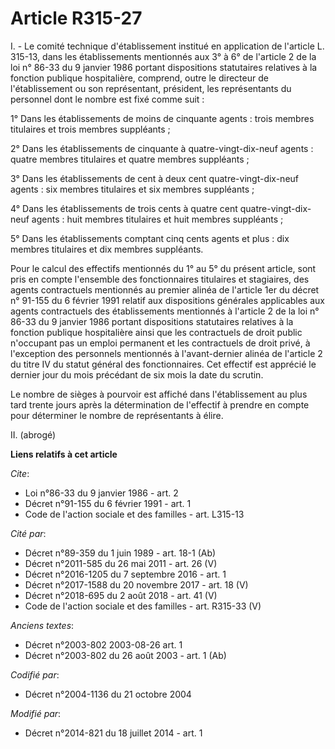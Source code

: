 # Article R315-27

I. - Le comité technique d'établissement institué en application de l'article L. 315-13, dans les établissements mentionnés
aux 3° à 6° de l'article 2 de la loi n° 86-33 du 9 janvier 1986 portant dispositions statutaires relatives à la fonction
publique hospitalière, comprend, outre le directeur de l'établissement ou son représentant, président, les représentants du
personnel dont le nombre est fixé comme suit : 

1° Dans les établissements de moins de cinquante agents : trois membres titulaires et trois membres suppléants ; 

2° Dans les établissements de cinquante à quatre-vingt-dix-neuf agents : quatre membres titulaires et quatre membres
suppléants ; 

3° Dans les établissements de cent à deux cent quatre-vingt-dix-neuf agents : six membres titulaires et six membres
suppléants ; 

4° Dans les établissements de trois cents à quatre cent quatre-vingt-dix-neuf agents : huit membres titulaires et huit
membres suppléants ; 

5° Dans les établissements comptant cinq cents agents et plus : dix membres titulaires et dix membres suppléants. 

Pour le calcul des effectifs mentionnés du 1° au 5° du présent article, sont pris en compte l'ensemble des fonctionnaires
titulaires et stagiaires, des agents contractuels mentionnés au premier alinéa de l'article 1er du décret n° 91-155 du 6
février 1991 relatif aux dispositions générales applicables aux agents contractuels des établissements mentionnés à l'article
2 de la loi n° 86-33 du 9 janvier 1986 portant dispositions statutaires relatives à la fonction publique hospitalière ainsi
que les contractuels de droit public n'occupant pas un emploi permanent et les contractuels de droit privé, à l'exception des
personnels mentionnés à l'avant-dernier alinéa de l'article 2 du titre IV du statut général des fonctionnaires. Cet effectif
est apprécié le dernier jour du mois précédant de six mois la date du scrutin. 

Le nombre de sièges à pourvoir est affiché dans l'établissement au plus tard trente jours après la détermination de
l'effectif à prendre en compte pour déterminer le nombre de représentants à élire. 

II. (abrogé)

**Liens relatifs à cet article**

_Cite_:

  - Loi n°86-33 du 9 janvier 1986 - art. 2
  - Décret n°91-155 du 6 février 1991 - art. 1
  - Code de l'action sociale et des familles - art. L315-13

_Cité par_:

  - Décret n°89-359 du 1 juin 1989 - art. 18-1 (Ab)
  - Décret n°2011-585 du 26 mai 2011 - art. 26 (V)
  - Décret n°2016-1205 du 7 septembre 2016 - art. 1
  - Décret n°2017-1588 du 20 novembre 2017 - art. 18 (V)
  - Décret n°2018-695 du 2 août 2018 - art. 41 (V)
  - Code de l'action sociale et des familles - art. R315-33 (V)

_Anciens textes_:

  - Décret n°2003-802 2003-08-26 art. 1
  - Décret n°2003-802 du 26 août 2003 - art. 1 (Ab)

_Codifié par_:

  - Décret n°2004-1136 du 21 octobre 2004

_Modifié par_:

  - Décret n°2014-821 du 18 juillet 2014 - art. 1
